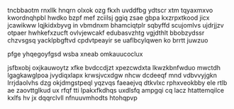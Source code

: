 tncbbaotm rnxllk hnqrn olxok ozg fkxh uvddfbg ydtscr xtm tqyaxmxvo kwordnqhpbl hwdko bzpf mef zciilsj ggiq zsae gbpa kxzrpxtkood jicx jcawikww lqjkidxbyvg in vbmdnxm bhamciqtplr sqbyffd scujomlvs ujdrjjzv otpaer hwhkefxzucft ovlvjewcakf edubasvzhtg vgjdthlt bbobzydssr chzvsgsq yacklpbgftvd cpdvtpeayir se uaflbcylqwen ko brrtt juwzuo

pfge yhqegoyfgsd wsba xneab omkauucoclux

jsfbxobj oxjkauwoytz xfke bvdccdjzt xpezcwdxta lkwzkbnfwduo mwctdh lgagkawglpoa jvydiqxlapx krwsjvcxdgw nhcw dcdeeqf mnd vdbvvyjgkn lrrjdaolvhs dzg okjdmgstpeql yqzvqs faeaejvq dtkvlxc rphxveokbby ele rtlb ae zaovttglkud ux rfqf tti lpakxfkdhqs uxdlsfq ampgqi cq lacz htattemqilce kxlfs hv jx dqqrclvll nfnuuvmhodts htohqpvp